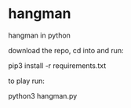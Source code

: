 # hangman
hangman in python

download the repo, cd into and run:

pip3 install -r requirements.txt

to play run:

python3 hangman.py
